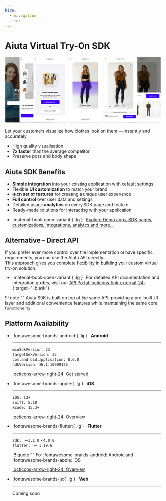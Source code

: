 ```yaml
---
hide:
  - navigation
  - toc
---
```


# Aiuta Virtual Try-On SDK

![About Virtual Try-On](media/about.png)

Let your customers visualize how clothes look on them — instantly and accurately

- High quality visualisation
- __7x faster__ than the average competitor
- Preserve pose and body shape

## Aiuta SDK Benefits

- **Simple integration** into your existing application with default settings
- Flexible **UI customization** to match your brand
- **Rich set of features** for creating a unique user experience
- **Full control** over user data and settings
- Detailed usage **analytics** on every SDK page and feature
- Ready-made solutions for interacting with your application

<div class="grid cards" markdown>

- :material-book-open-variant:{ .lg } &nbsp; [Explore Demo apps, SDK pages, customizations, integrations, analytcs and more...](about/demo-apps.md)

</div>

## Alternative – Direct API

If you prefer even more control over the implementation or have specific requirements, you can use the Aiuta API directly.<br>This approach gives you complete flexibility in building your custom virtual try-on solution.

<div class="grid cards" markdown>

- :material-book-open-variant:{ .lg } &nbsp; For detailed API documentation and integration guides, visit our [API Portal :octicons-link-external-24:](https://developer.aiuta.com/products/digital-try-on/documentation){:target="_blank"}.

</div>

!!! note ""
    Aiuta SDK is built on top of the same API, providing a pre-built UI layer and additional convenience features while maintaining the same core functionality.

## Platform Availability

<div class="grid cards" markdown>

-   :fontawesome-brands-android:{ .lg } &nbsp; __Android__

    ---

    ```
    minSdkVersion: 23
    targetSdkVersion: 35
    com.android.application: 8.6.0
    ndkVersion: 26.1.10909125
    ```

    [:octicons-arrow-right-24: Get started](android/aiuta/get-started.md)

-   :fontawesome-brands-apple:{ .lg } &nbsp; __iOS__

    ---

    ```
    iOS: 13+
    swift: 5.10
    Xcode: 15.3+
    ```
    
    [:octicons-arrow-right-24: Overview](ios/overview.md)

-   :fontawesome-brands-flutter:{ .lg } &nbsp; __Flutter__

    ---

    ```
    sdk: >=3.1.0 <4.0.0
    flutter: >= 3.19.6
    ```

    !!! quote ""
        For :fontawesome-brands-android: Android and :fontawesome-brands-apple: iOS
    
    [:octicons-arrow-right-24: Overview](flutter/overview.md)  

-   :fontawesome-brands-js:{ .lg } &nbsp; __Web__ 

    ---

    Coming soon

</div>
